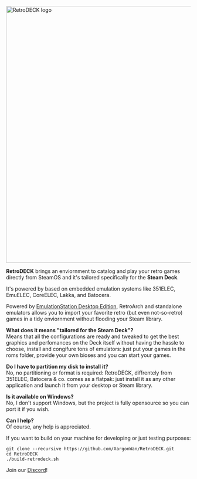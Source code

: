 <img src="https://github.com/XargonWan/RetroDECK/blob/main/res/logo.png?raw=true" alt="RetroDECK logo" width="700"/>

**RetroDECK** brings an enviornment to catalog and play your retro games directly from SteamOS and it's tailored specifically for the **Steam Deck**.

It's powered by based on embedded emulation systems like 351ELEC, EmuELEC, CoreELEC, Lakka, and Batocera.

Powered by [EmulationStation Desktop Edition](https://es-de.org), RetroArch and standalone emulators allows you to import your favorite retro (but even not-so-retro) games in a tidy enviornment without flooding your Steam library.

**What does it means "tailored for the Steam Deck"?**\
Means that all the configurations are ready and tweaked to get the best graphics and perfomances on the Deck itself without having the hassle to choose, install and congifure tons of emulators: just put your games in the roms folder, provide your own bioses and you can start your games.

**Do I have to partition my disk to install it?**\
No, no partitioning or format is required: RetroDECK, diffrentely from 351ELEC, Batocera & co. comes as a flatpak: just install it as any other application and launch it from your desktop or Steam library.

**Is it available on Windows?**\
No, I don't support Windows, but the project is fully opensource so you can port it if you wish.

**Can I help?**\
Of course, any help is appreciated.

If you want to build on your machine for developing or just testing purposes:
```
git clone --recursive https://github.com/XargonWan/RetroDECK.git
cd RetroDECK
./build-retrodeck.sh
```

Join our [Discord](https://discord.gg/Dz3szYsP8g)!

